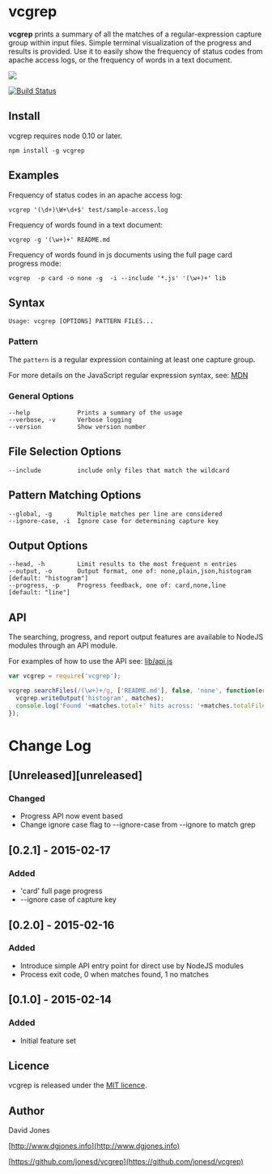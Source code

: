 # vcgrep

**vcgrep** prints a summary of all the matches of a regular-expression capture group within input files. Simple
terminal visualization of the progress and results is provided. Use it to easily show the frequency of status codes
from apache access logs, or the frequency of words in a text document.

<img src="http://dgjones.info/vcgrep/text-search-card.gif"/>

[![Build Status](https://travis-ci.org/jonesd/vcgrep.svg?branch=master)](https://travis-ci.org/jonesd/vcgrep)

## Install

vcgrep requires node 0.10 or later.

    npm install -g vcgrep


## Examples

Frequency of status codes in an apache access log:

    vcgrep '(\d+)\W+\d+$' test/sample-access.log


Frequency of words found in a text document:

    vcgrep -g '(\w+)+' README.md


Frequency of words found in js documents using the full page card progress mode:

    vcgrep  -p card -o none -g  -i --include '*.js' '(\w+)+' lib


## Syntax

    Usage: vcgrep [OPTIONS] PATTERN FILES...

### Pattern

The `pattern` is a regular expression containing at least one capture group.

For more details on the JavaScript regular expression syntax, see: [MDN](https://developer.mozilla.org/en-US/docs/Web/JavaScript/Guide/Regular_Expressions?redirectlocale=en-US&redirectslug=JavaScript%2FGuide%2FRegular_Expressions)

### General Options

    --help             Prints a summary of the usage
    --verbose, -v      Verbose logging
    --version          Show version number

## File Selection Options

    --include          include only files that match the wildcard

## Pattern Matching Options

    --global, -g       Multiple matches per line are considered
    --ignore-case, -i  Ignore case for determining capture key

## Output Options

    --head, -h         Limit results to the most frequent n entries
    --output, -o       Output format, one of: none,plain,json,histogram  [default: "histogram"]
    --progress, -p     Progress feedback, one of: card,none,line         [default: "line"]


## API

The searching, progress, and report output features are available to NodeJS modules through an API module.

For examples of how to use the API see: [lib/api.js](https://github.com/jonesd/vcgrep/blob/master/lib/api.js)

```js
var vcgrep = require('vcgrep');

vcgrep.searchFiles(/(\w+)+/g, ['README.md'], false, 'none', function(err, matches) {
  vcgrep.writeOutput('histogram', matches);
  console.log('Found '+matches.total+' hits across: '+matches.totalFiles+' files');
});
```


# Change Log

## [Unreleased][unreleased]
### Changed
- Progress API now event based
- Change ignore case flag to --ignore-case from --ignore to match grep

## [0.2.1] - 2015-02-17
### Added
- 'card' full page progress
- --ignore case of capture key

## [0.2.0] - 2015-02-16
### Added
- Introduce simple API entry point for direct use by NodeJS modules
- Process exit code, 0 when matches found, 1 no matches

## [0.1.0] - 2015-02-14
### Added
- Initial feature set


## Licence

vcgrep is released under the [MIT licence](https://github.com/jonesd/vcgrep/blob/master/LICENSE).


## Author

David Jones

[http://www.dgjones.info](http://www.dgjones.info)

[https://github.com/jonesd/vcgrep](https://github.com/jonesd/vcgrep)
